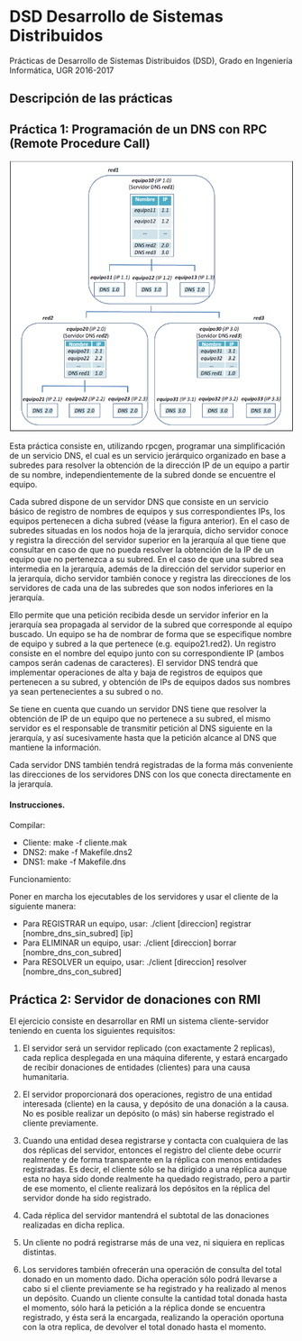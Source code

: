 # DSD Desarrollo de Sistemas Distribuidos

Prácticas de Desarrollo de Sistemas Distribuidos (DSD), Grado en Ingeniería Informática, UGR 2016-2017

## Descripción de las prácticas

## Práctica 1: Programación de un DNS con RPC (Remote Procedure Call)

![alt text](https://github.com/danidiaz1/DSD-Desarrollo-de-Sistemas-Distribuidos-UGR/blob/master/P1_RPC/doc/figura1.png "Figura 1")

Esta práctica consiste en, utilizando rpcgen, programar una simplificación de un servicio DNS, el cual es un servicio jerárquico organizado en base a subredes para resolver la obtención de la dirección IP de un equipo a partir de su nombre, independientemente de la subred donde se encuentre el equipo.

Cada subred dispone de un servidor DNS que consiste en un servicio básico de registro de nombres de equipos y sus correspondientes IPs, los equipos pertenecen a dicha subred (véase la figura anterior). En el caso de subredes situadas en los nodos hoja de la jerarquía, dicho servidor conoce y registra la dirección del servidor superior en la jerarquía al que tiene que consultar en caso de que no pueda resolver la obtención de la IP de un equipo que no pertenezca a su subred. En el caso de que una subred sea intermedia en la jerarquía, además de la dirección del servidor superior en la jerarquía, dicho servidor también conoce y registra las direcciones de los servidores de cada una de las subredes que son nodos inferiores en la jerarquía.

Ello permite que una petición recibida desde un servidor inferior en la jerarquía sea propagada al servidor de la subred que corresponde al equipo buscado. Un equipo se ha de nombrar de forma que se especifique nombre de equipo y subred a la que pertenece (e.g. equipo21.red2). Un registro consiste en el nombre del equipo junto con su correspondiente IP (ambos campos serán cadenas de caracteres). El servidor DNS tendrá que implementar operaciones de alta y baja de registros de equipos que pertenecen a su subred, y obtención de IPs de equipos dados sus nombres ya sean pertenecientes a su subred o no. 

Se tiene en cuenta que cuando un servidor DNS tiene que resolver la obtención de IP de un equipo que no pertenece a su subred, el mismo servidor es el responsable de transmitir petición al DNS siguiente en la jerarquía, y así sucesivamente hasta que la petición alcance al DNS que mantiene la información. 

Cada servidor DNS también tendrá registradas de la forma más conveniente las direcciones de los servidores DNS con los que conecta directamente en la jerarquía.

#### Instrucciones.

Compilar:

- Cliente: make -f cliente.mak
- DNS2: make -f Makefile.dns2
- DNS1: make -f Makefile.dns

Funcionamiento: 

Poner en marcha los ejecutables de los servidores y usar el cliente de la siguiente manera:

- Para REGISTRAR un equipo, usar: ./client [direccion] registrar [nombre_dns_sin_subred] [ip]
- Para ELIMINAR un equipo, usar: ./client [direccion] borrar [nombre_dns_con_subred]
- Para RESOLVER un equipo, usar: ./client [direccion] resolver [nombre_dns_con_subred]


## Práctica 2: Servidor de donaciones con RMI

El ejercicio consiste en desarrollar en RMI un sistema cliente-servidor teniendo en cuenta los siguientes requisitos:

1. El servidor será un servidor replicado (con exactamente 2 replicas), cada replica desplegada en una máquina diferente, y estará encargado de recibir donaciones de entidades (clientes) para una causa humanitaria.

2. El servidor proporcionará dos operaciones, registro de una entidad interesada (cliente) en la causa, y depósito de una donación a la causa. No es posible realizar un depósito (o más) sin haberse registrado el cliente previamente.

3. Cuando una entidad desea registrarse y contacta con cualquiera de las dos réplicas del servidor, entonces el registro del cliente debe ocurrir realmente y de forma transparente en la réplica con menos entidades registradas. Es decir, el cliente sólo se ha dirigido a una réplica aunque esta no haya sido donde realmente ha quedado registrado, pero a partir de ese momento, el cliente realizará los depósitos en la réplica del servidor donde ha sido registrado.

4. Cada réplica del servidor mantendrá el subtotal de las donaciones realizadas en dicha replica.

5. Un cliente no podrá registrarse más de una vez, ni siquiera en replicas distintas.

6. Los servidores también ofrecerán una operación de consulta del total donado en un momento dado. Dicha operación sólo podrá llevarse a cabo si el cliente previamente se ha registrado y ha realizado al menos un depósito. Cuando un cliente consulte la cantidad total donada hasta el momento, sólo hará la petición a la réplica donde se encuentra registrado, y ésta será la encargada, realizando la operación oportuna con la otra replica, de devolver el total donado hasta el momento.
